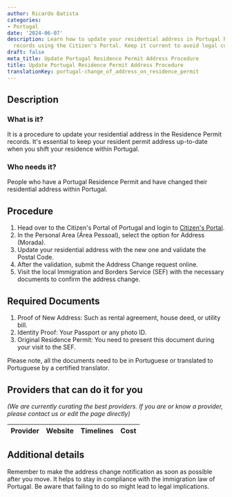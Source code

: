 ```yaml
---
author: Ricardo Batista
categories:
- Portugal
date: '2024-06-07'
description: Learn how to update your residential address in Portugal Residence Permit
  records using the Citizen's Portal. Keep it current to avoid legal complications.
draft: false
meta_title: Update Portugal Residence Permit Address Procedure
title: Update Portugal Residence Permit Address Procedure
translationKey: portugal-change_of_address_on_residence_permit
---
```



## Description
### What is it?
It is a procedure to update your residential address in the Residence Permit records. It's essential to keep your resident permit address up-to-date when you shift your residence within Portugal.
### Who needs it?
People who have a Portugal Residence Permit and have changed their residential address within Portugal.

## Procedure
1. Head over to the Citizen's Portal of Portugal and login to [Citizen's Portal](https://eportugal.gov.pt/en/inicio).
2. In the Personal Area (Área Pessoal), select the option for Address (Morada).
3. Update your residential address with the new one and validate the Postal Code.
4. After the validation, submit the Address Change request online.
5. Visit the local Immigration and Borders Service (SEF) with the necessary documents to confirm the address change.

## Required Documents
1. Proof of New Address: Such as rental agreement, house deed, or utility bill.
2. Identity Proof: Your Passport or any photo ID.
3. Original Residence Permit: You need to present this document during your visit to the SEF.

Please note, all the documents need to be in Portuguese or translated to Portuguese by a certified translator.

## Providers that can do it for you

_(We are currently curating the best providers. If you are or know a provider, please contact us or edit the page directly)_

| Provider        |     Website     |     Timelines    |       Cost      |
| --------------- | --------------- |  :-------------: | :-------------: |

## Additional details
Remember to make the address change notification as soon as possible after you move. It helps to stay in compliance with the immigration law of Portugal. Be aware that failing to do so might lead to legal implications.